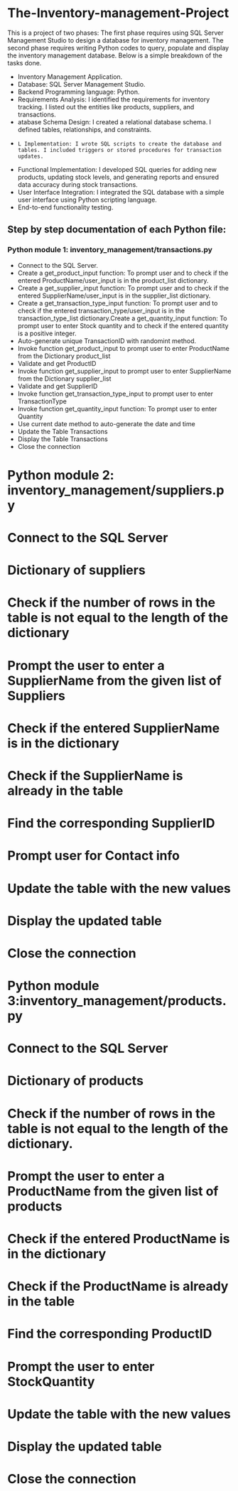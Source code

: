 # The-Inventory-management-Project
This is a project of two phases: The first phase requires using SQL Server Management Studio to design a database for inventory management. The second phase requires writing Python codes to query, populate and display the inventory management database. Below is a simple breakdown of the tasks done.


-  Inventory Management Application.
-  Database: SQL Server Management Studio.
-  Backend Programming language: Python.
-  Requirements Analysis: I identified the requirements for inventory tracking. I listed out the entities like products, suppliers, and transactions.
-   atabase Schema Design: I created a relational database schema. I defined tables, relationships, and constraints.
-     L Implementation: I wrote SQL scripts to create the database and tables. I included triggers or stored procedures for transaction updates.
- Functional Implementation:  I developed SQL queries for adding new products, updating stock levels, and generating reports and ensured data accuracy during stock transactions.
- User Interface Integration: I integrated the SQL database with a simple user interface using Python scripting language.
- End-to-end functionality testing.

## Step by step documentation of each Python file:

### Python module 1: inventory_management/transactions.py
- Connect to the SQL Server.
- Create a get_product_input function: To prompt user and to check if the entered ProductName/user_input is in the product_list dictionary.
- Create a get_supplier_input function: To prompt user and to check if the entered SupplierName/user_input is in the supplier_list dictionary.
- Create a get_transaction_type_input function: To prompt user and to check if the entered transaction_type/user_input is in the transaction_type_list dictionary.Create a get_quantity_input function: To prompt user to enter Stock quantity and to check if the entered quantity is a positive integer.
- Auto-generate unique TransactionID with randomint method.
- Invoke function get_product_input to prompt user to enter ProductName from the Dictionary product_list
- Validate and get ProductID
- Invoke function get_supplier_input to prompt user to enter SupplierName from the Dictionary supplier_list
- Validate and get SupplierID
- Invoke function get_transaction_type_input to prompt user to enter TransactionType
- Invoke function get_quantity_input function: To prompt user to enter Quantity
- Use current date method to auto-generate the date and time
- Update the Table Transactions
- Display the Table Transactions
- Close the connection



# Python module 2: inventory_management/suppliers.py
# Connect to the SQL Server
# Dictionary of suppliers
# Check if the number of rows in the table is not equal to the length of the dictionary
# Prompt the user to enter a SupplierName from the given list of Suppliers
# Check if the entered SupplierName is in the dictionary
# Check if the SupplierName is already in the table
# Find the corresponding SupplierID
# Prompt user for Contact info
# Update the table with the new values
# Display the updated table
# Close the connection


# Python module 3:inventory_management/products.py
# Connect to the SQL Server
# Dictionary of products
# Check if the number of rows in the table is not equal to the length of the dictionary.
# Prompt the user to enter a ProductName from the given list of products
# Check if the entered ProductName is in the dictionary
# Check if the ProductName is already in the table
# Find the corresponding ProductID
# Prompt the user to enter StockQuantity
# Update the table with the new values
# Display the updated table
# Close the connection







